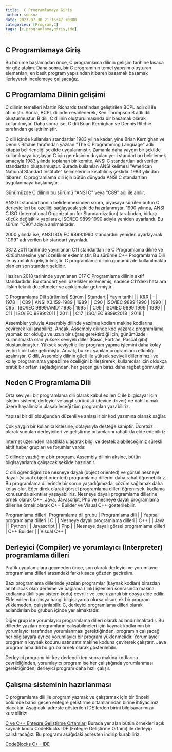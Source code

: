 ```yaml
---
title:  C Programlamaya Giriş
author: sonsuz
date: 2023-07-30 21:16:47 +0300
categories: [Program,C]
tags: [c,programlama,giriş,ide]
---
```




## C Programlamaya Giriş

Bu bölüme başlamadan önce, C programlama dilinin gelişim tarihine kısaca bir göz atalım. Daha sonra, bir C programının temel yapısını oluşturan elemanları, en basit program yapısından itibaren basamak basamak ilerleyerek incelemeye çalışacağız.

## C Programlama Dilinin gelişimi

C dilinin temelleri Martin Richards tarafından geliştirilen BCPL adlı dil ile atılmıştır. Sonra, BCPL dilinden esinlenerek, Ken Thompson B adlı dili oluşturmuştur. B dili, C dilinin oluşturulmasında bir basamak olarak kullanılmıştır. Daha sonra ise, C dili Brian Kernighan ve Dennis Ritchie tarafından geliştirilmiştir.

C dili içinde kullanılan standartlar 1983 yılına kadar, yine Brian Kernighan ve Dennis Ritchie tarafından yazılan "The C Programming Language" adlı kitapta belirlendiği şekilde uygulanmıştır. Zamanla daha yaygın bir şekilde kullanılmaya başlayan C için gereksinim duyulan yeni standartları belirlemek amacıyla 1983 yılında toplanan bir komite, ANSI C standartları adı verilen standartları oluşturmuştur. Burada kullanılan ANSI kelimesi "American National Standart Institute" kelimelerinin kısaltılmış şeklidir. 1983 yılından itibaren, C programlama dili için bütün dünyada ANSI C standartları uygulanmaya başlamıştır.

Günümüzde C dilinin bu sürümü "ANSI C" veya "C89" adı ile anılır.

ANSI C standartlarının belirlenmesinden sonra, piyasaya sürülen bütün C derleyicileri bu özelliği sağlayacak şekilde hazırlanmıştır.
1990 yılında, ANSI C ISO (International Organization for Standardization) tarafından, birkaç küçük değişiklik yapılarak, ISO/IEC 9899:1990 adıyla yeniden uyarlandı. Bu sürüm "C90" adıyla anılmaktadır.

2000 yılında ise, ANSI ISO/IEC 9899:1990 standardını yeniden uyarlayarak "C99" adı verilen bir standart yayınladı.

08.12.2011 tarihinde yayınlanan C11 standartları ile C Programlama diline ve kütüphanesine yeni özellikler eklenmiştir. Bu sürümle C++ Programlama Dili ile uyumluluk geliştirilmiştir. C programlama dilinin günümüzde kullanılmakta olan en son standart şeklidir.

Haziran 2018 tarihinde yayınlanan C17 C Programlama dilinin aktif standardıdır. Bu standart yeni özellikler eklememiş, sadece C11'deki hatalara ilişkin teknik düzeltmeler ve açıklamalar getirmiştir.

C Programlama Dili sürümleri| Sürüm | Standart | Yayın tarihi |
| K&R | - | 1978 |
| C89 | ANSI X3.159-1989 | 1989 |
| C90 | ISO/IEC 9899:1990 | 1990 |
| C95 | ISO/IEC 9899/AMD1:1995 | 1995 |
| C99 | ISO/IEC 9899:1999 | 1999 |
| C11 | ISO/IEC 9899:2011 | 2011 |
| C17 | ISO/IEC 9899:2018 | 2018 |

Assembler yoluyla Assembly dilinde yazılmış kodları makine kodlarına çevirerek kullanabiliriz. Ancak, Assembly dilinde kod yazarak programlama yapmak zor olduğu ve uzun bir uğraş gerektirdiği için, günümüzde kullanılmakta olan yüksek seviyeli diller (Basic, Fortran, Pascal gibi) oluşturulmuştur. Yüksek seviyeli diller program yapma işlemini daha kolay ve hızlı bir hale getirmiştir. Ancak, bu kez yapılan programların etkinliği azalmıştır. C dili, Assembly dilinin gücü ile yüksek seviyeli dillerin hızlı ve kolay programlama yapabilme özelliğini birleştirerek, kullanıcılar için oldukça pratik bir ortam sağladığından, her geçen gün biraz daha rağbet görmüştür.

## Neden C Programlama Dili

Orta seviyeli bir programlama dili olarak kabul edilen C ile bilgisayar için işletim sistemi, derleyici ve aygıt sürücüsü (device driver) de dahil olmak üzere hayalimizin ulaşabileceği tüm programları yazabiliriz.

Yapısal bir dil olduğundan düzenli ve anlaşılır bir kod yazımına olanak sağlar.

Çok yaygın bir kullanıcı kitlesine, dolayısıyla desteğe sahiptir. Ücretsiz olarak sunulan derleyicileri ve geliştirme ortamlarını rahatlıkla elde edebiliriz.

Internet üzerinden rahatlıkla ulaşarak bilgi ve destek alabileceğimiz sürekli aktif haber grupları ve forumlar vardır.

C dilinde yazdığımız bir program, Assembly dilinin aksine, bütün bilgisayarlarda çalışacak şekilde hazırlanır.

C dili öğrendiğimizde nesneye dayalı (object oriented) ve görsel nesneye dayalı (visual object oriented) programlama dillerini daha rahat öğrenebiliriz. Bu programlama dillerinde bir sorun yaşadığımızda, çözüm sağlamak daha kolay olur. Eğer direk olarak görsel programlama dilleri öğrenirsek, kodlama konusunda sıkıntılar yaşayabiliriz. Nesneye dayalı programlama dillerine örnek olarak C++, Java, Javascript, Php ve nesneye dayalı programlama dillerine örnek olarak C++ Builder ve Visual C++ gösterilebilir.

Programlama dilleri| Programlama dil grubu | Programlama dili |
| Yapısal programlama dilleri | C |
| Nesneye dayalı programlama dilleri | C++ |
| Java |
| Python |
| Javascript |
| Php |
| Nesneye dayalı görsel programlama dilleri | C++ Builder |
| Visual C++ |

## Derleyici (Compiler) ve yorumlayıcı (Interpreter) programlama dilleri

Pratik uygulamalara geçmeden önce, son olarak derleyici ve yorumlayıcı programlama dilleri arasındaki farkı kısaca gözden geçirelim.

Bazı programlama dillerinde yazılan programlar (kaynak kodları) birazdan anlatılacak olan derleme ve bağlama (link) işlemleri sonrasında makina kodlarına (ikili sayı sistem kodu) çevrilir ve .exe uzantılı bir dosya elde edilir. Elde edilen bu dosya hangi bilgisayarda olursa olsun, ek bir program yüklemeden, çalıştırılabilir. C, derleyici programlama dilleri olarak adlandırılan bu grubun içinde yer almaktadır.

Diğer grup ise yorumlayıcı programlama dilleri olarak adlandırılmaktadır. Bu dillerde yazılan programların çalışabilmeleri için kaynak kodlarının bir yorumlayıcı tarafından yorumlanması gerektiğinden, programın çalışacağı her bilgisayara ayrıca yorumlayıcı bir program yüklenmelidir. Yorumlayıcı programın kaynak kodunu satır satır makine koduna çevirerek çalıştırır. Java programlama dili bu gruba örnek olarak gösterilebilir.

Derleyici programı bir kez derlendikten sonra makina kodlarına çevrildiğinden, yorumlayıcı program ise her çalıştığında yorumlanması gerektiğinden, derleyici program daha hızlı çalışır.

## Çalışma sisteminin hazırlanması

C programlama dili ile program yazmak ve çalıştırmak için bir önceki bölümde bahsi geçen entegre geliştirme ortamlarından birine ihtiyacımız olacaktır. Aşağıdaki adreste gösterilen IDE'lerden birini bilgisayarımıza kurabiliriz:

[C ve C++ Entegre Geliştirme Ortamları](http://en.wikipedia.org/wiki/Comparison_of_integrated_development_environments#C.2FC.2B.2B)
Burada yer alan bütün örnekleri açık kaynak kodlu CodeBlocks IDE (Entegre Geliştirme Ortamı) ile derleyip çalıştıracağız. Bu programı aşağıdaki adresten indirip kurabiliriz:

[CodeBlocks C++ IDE](http://www.codeblocks.org/) 
